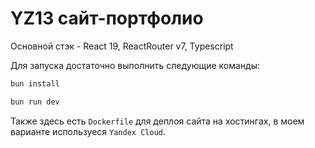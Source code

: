 

# YZ13 сайт-портфолио

Основной стэк - React 19, ReactRouter v7, Typescript

Для запуска достаточно выполнить следующие команды:

```bash
bun install
```

```bash
bun run dev
```

Также здесь есть `Dockerfile` для деплоя сайта на хостингах, в моем варианте используеся `Yandex Cloud`.
